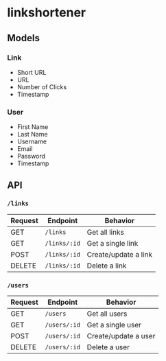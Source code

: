 # linkshortener

## Models

### Link
* Short URL
* URL
* Number of Clicks
* Timestamp

### User
* First Name
* Last Name
* Username
* Email
* Password
* Timestamp

## API

### `/links`

| Request | Endpoint     | Behavior             |
|---------|--------------|----------------------|
| GET     | `/links`     | Get all links        |
| GET     | `/links/:id` | Get a single link    |
| POST    | `/links/:id` | Create/update a link |
| DELETE  | `/links/:id` | Delete a link        |

### `/users`

| Request | Endpoint     | Behavior             |
|---------|--------------|----------------------|
| GET     | `/users`     | Get all users        |
| GET     | `/users/:id` | Get a single user    |
| POST    | `/users/:id` | Create/update a user |
| DELETE  | `/users/:id` | Delete a user        |
